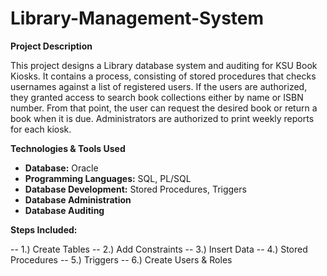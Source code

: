 # Library-Management-System

**Project Description**

This project designs a Library database system and auditing for KSU Book Kiosks. It contains a process, consisting of stored procedures that checks usernames against a list of registered users. If the users are authorized, they granted access to search book collections either by name or ISBN number. From that point, the user can request the desired book or return a book when it is due. Administrators are authorized to print weekly reports for each kiosk.

**Technologies & Tools Used**

- **Database:** Oracle
- **Programming Languages:** SQL, PL/SQL
- **Database Development:** Stored Procedures, Triggers
- **Database Administration**
- **Database Auditing**

**Steps Included:**

--            1.) Create Tables
--            2.) Add Constraints
--            3.) Insert Data
--            4.) Stored Procedures
--            5.) Triggers
--            6.) Create Users & Roles


